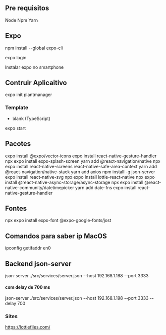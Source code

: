 ## Pre requisitos

Node
Npm
Yarn

## Expo

npm install --global expo-cli

expo login

Instalar expo no smartphone

## Contruir Aplicaitivo

expo init plantmanager

### Template

- blank (TypeScript)

expo start

## Pacotes

expo install @expo/vector-icons
expo install react-native-gesture-handler
npx expo install expo-splash-screen
yarn add @react-navigation/native
npx expo install react-native-screens react-native-safe-area-context
yarn add @react-navigation/native-stack
yarn add axios
npm install -g json-server
expo install react-native-svg
npx expo install lottie-react-native
npx expo install @react-native-async-storage/async-storage
npx expo install @react-native-community/datetimepicker
yarn add date-fns
expo install react-native-gesture-handler

## Fontes

npx expo install expo-font @expo-google-fonts/jost

## Comandos para saber ip MacOS

ipconfig getifaddr en0

## Backend json-server

json-server ./src/services/server.json --host 192.168.1.188 --port 3333

#### com delay de 700 ms

json-server ./src/services/server.json --host 192.168.1.198 --port 3333 --delay 700

### Sites

https://lottiefiles.com/
